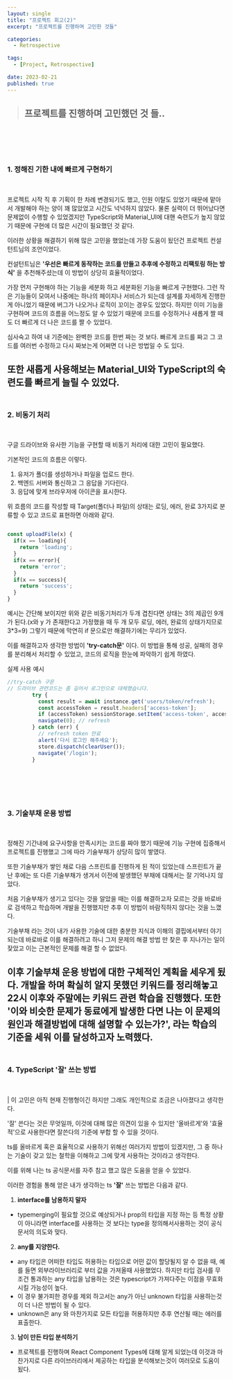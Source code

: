 ```yaml
---
layout: single
title: "프로젝트 회고(2)"
excerpt: "프로젝트를 진행하며 고민한 것들"

categories:
  - Retrospective

tags:
  - [Project, Retrospective]

date: 2023-02-21
published: true
---
```


> ## 프로젝트를 진행하며 고민했던 것 들..
<br><br>
---


### 1. 정해진 기한 내에 빠르게 구현하기
<br>

프로젝트 시작 직 후 기획이 한 차례 변경되기도 했고, 인원 이탈도 있었기 때문에 맡아서 개발해야 하는 양이 꽤 많았었고 시간도 넉넉하지 않았다. 물론 실력이 더 뛰어났다면 문제없이 수행할 수 있었겠지만 TypeScript와 Material_UI에 대핸 숙련도가 높지 않았기 때문에 구현에 더 많은 시간이 필요했던 것 같다.

이러한 상황을 해결하기 위해 많은 고민을 했었는데 가장 도움이 됬던건 프로젝트 컨설턴트님의 조언이었다.

컨설턴트님은 **'우선은 빠르게 동작하는 코드를 만들고 추후에 수정하고 리팩토링 하는 방식'** 을 추천해주셨는데 이 방법이 상당히 효율적이었다.

가장 먼저 구현해야 하는 기능을 세분화 하고 세분화된 기능을 빠르게 구현했다. 그런 작은 기능들이 모여서 나중에는 하나의 페이지나 서비스가 되는데 설계를 자세하게 진행한게 아니었기 때문에 버그가 나오거나 로직이 꼬이는 경우도 있었다. 하지만 이미 기능을 구현하며 코드의 흐름을 어느정도 알 수 있었기 때문에 코드를 수정하거나 새롭게 짤 때도 더 빠르게 더 나은 코드를 짤 수 있었다.

심사숙고 하여 내 기준에는 완벽한 코드를 한번 짜는 것 보다. 빠르게 코드를 짜고 그 코드를 여러번 수정하고 다시 짜보는게 어쩌면 더 나은 방법일 수 도 있다.

또한 새롭게 사용해보는 Material_UI와 TypeScript의 숙련도를 빠르게 늘릴 수 있었다.
<br><br>
---

### 2. 비동기 처리
<br>

구글 드라이브와 유사한 기능을 구현할 때 비동기 처리에 대한 고민이 필요했다.

기본적인 코드의 흐름은 이렇다. 

1. 유저가 폴더를 생성하거나 파일을 업로드 한다.
2. 백엔드 서버와 통신하고 그 응답을 기다린다.
3. 응답에 맞게 브라우저에 아이콘을 표시한다.

위 흐름의 코드를 작성할 때 Target(폴더나 파일)의 상태는 로딩, 에러, 완료 3가지로 분류할 수 있고 코드로 표현하면 아래와 같다.

```typescript

const uploadFile(x) {
  if(x == loading){
    return 'loading';
  }
  if(x == error){
    return 'error';
  }
  if(x == success){
    return 'success';
  }
}
```
예시는 간단해 보이지만 위와 같은 비동기처리가 두개 겹친다면 상태는 3의 제곱인 9개가 된다.(x와 y 가 존재한다고 가정했을 때 두 개 모두 로딩, 에러, 완료의 상태가지므로 3*3=9) 그렇기 때문에 막연히 if 문으로만 해결하기에는 무리가 있었다.

이를 해결하고자 생각한 방법이 **'try-catch문'** 이다. 이 방법을 통해 성공, 실패의 경우를 분리해서 처리할 수 있었고, 코드의 로직을 한눈에 파악하기 쉽게 하였다.

실제 사용 예시

```typescript
//try-catch 구문
// 드라이브 관련코드는 좀 길어서 로그인으로 대체했습니다.
        try {
          const result = await instance.get('users/token/refresh');
          const accessToken = result.headers['access-token'];
          if (accessToken) sessionStorage.setItem('access-token', accessToken);
          navigate(0); // refresh
        } catch (err) {
          // refresh token 만료
          alert('다시 로그인 해주세요');
          store.dispatch(clearUser());
          navigate('/login');
        }


```
<br><br>
---

### 3. 기술부채 운용 방법
<br>

정해진 기간내에 요구사항을 만족시키는 코드를 짜야 했기 때문에 기능 구현에 집중해서 프로젝트를 진행했고 그에 따라 기술부채가 상당히 많이 쌓였다.

또한 기술부채가 쌓인 채로 다음 스프린트를 진행하게 된 적이 있었는데 스프린트가 끝난 후에는 또 다른 기술부채가 생겨서 이전에 발생했던 부채에 대해서는 잘 기억나지 않았다.

처음 기술부채가 생기고 있다는 것을 알았을 때는 이를 해결하고자 모르는 것을 바로바로 검색하고 학습하며 개발을 진행했지만 추후 이 방법이 바람직하지 않다는 것을 느꼈다.

기술부채 라는 것이 내가 사용한 기술에 대한 충분한 지식과 이해의 결핍에서부터 야기 되는데 바로바로 이를 해결하려고 하니 그저 문제의 해결 방법 만 찾은 후 지나가는 일이 잦았고 이는 근본적인 문제를 해결 할 수 없었다.

이후 기술부채 운용 방법에 대한 구체적인 계획을 세우게 됬다. 개발을 하며 확실히 알지 못했던 키워드를 정리해놓고 22시 이후와 주말에는 키워드 관련 학습을 진행했다. 또한 **'이와 비슷한 문제가 동료에게 발생한 다면 나는 이 문제의 원인과 해결방법에 대해 설명할 수 있는가?'**, 라는 학습의 기준을 세워 이를 달성하고자 노력했다.
<br><br>
---

### 4. TypeScript '잘' 쓰는 방법
<br>

| 이 고민은 아직 현재 진행형이긴 하지만 그래도 개인적으로 조금은 나아졌다고 생각한다.

'잘' 쓴다는 것은 무엇일까, 이것에 대해 많은 의견이 있을 수 있지만 '올바르게'와 '효율적'으로 사용한다면 잘쓴다의 기준에 부합 할 수 있을 것이다.

ts를 올바르게 혹은 효율적으로 사용하기 위해선 여러가지 방법이 있겠지만, 그 중 하나는 기술이 갖고 있는 철학을 이해하고 그에 맞게 사용하는 것이라고 생각한다.

이를 위해 나는 ts 공식문서를 자주 참고 했고 많은 도움을 얻을 수 있었다.

이러한 경험을 통해 얻은 내가 생각하는 ts **'잘'** 쓰는 방법은 다음과 같다.
<br>

1. **interface를 남용하지 말자**

- typemerging이 필요할 것으로 예상되거나 prop의 타입을 지정 하는 등 특정 상황이 아니라면 interface를 사용하는 것 보다는 type을 정의해서사용하는 것이 공식문서의 의도와 맞다.

2. **any를 지양한다.**

- any 타입은 어떠한 타입도 허용하는 타입으로 어떤 값이 할당될지 알 수 없을 때, 예를 들면 외부라이브러리로 부터 값을 가져올때 사용했었다. 하지만 타입 검사를 무조건 통과하는 any 타입을 남용하는 것은 typescript가 가져다주는 이점을 무효화 시킬 가능성이 높다.
- 이 경우 불가피한 경우를 제외 하고서는 any가 아닌 unknown 타입을 사용하는것이 더 나은 방법이 될 수 있다.
- unknown은 any 와 마찬가지로 모든 타입을 허용하지만 추후 연산될 때는 에러를 표출한다.

3. **남이 만든 타입 분석하기**

-  프로젝트를 진행하며 React Component Types에 대해 알게 되었는데 이것과 마찬가지로 다른 라이브러리에서 제공하는 타입을 분석해보는것이 여러모로 도움이 됬다.



